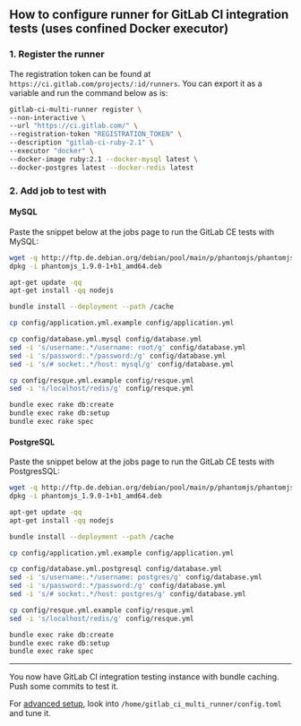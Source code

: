 ## How to configure runner for GitLab CI integration tests (uses confined Docker executor)

### 1. Register the runner

The registration token can be found at `https://ci.gitlab.com/projects/:id/runners`.
You can export it as a variable and run the command below as is:

```bash
gitlab-ci-multi-runner register \
--non-interactive \
--url "https://ci.gitlab.com/" \
--registration-token "REGISTRATION_TOKEN" \
--description "gitlab-ci-ruby-2.1" \
--executor "docker" \
--docker-image ruby:2.1 --docker-mysql latest \
--docker-postgres latest --docker-redis latest
```

### 2. Add job to test with

#### MySQL

Paste the snippet below at the jobs page to run the GitLab CE tests with MySQL:

```bash
wget -q http://ftp.de.debian.org/debian/pool/main/p/phantomjs/phantomjs_1.9.0-1+b1_amd64.deb
dpkg -i phantomjs_1.9.0-1+b1_amd64.deb

apt-get update -qq
apt-get install -qq nodejs

bundle install --deployment --path /cache

cp config/application.yml.example config/application.yml

cp config/database.yml.mysql config/database.yml
sed -i 's/username:.*/username: root/g' config/database.yml
sed -i 's/password:.*/password:/g' config/database.yml
sed -i 's/# socket:.*/host: mysql/g' config/database.yml

cp config/resque.yml.example config/resque.yml
sed -i 's/localhost/redis/g' config/resque.yml

bundle exec rake db:create
bundle exec rake db:setup
bundle exec rake spec
```

#### PostgreSQL

Paste the snippet below at the jobs page to run the GitLab CE tests with PostgresSQL:

```bash
wget -q http://ftp.de.debian.org/debian/pool/main/p/phantomjs/phantomjs_1.9.0-1+b1_amd64.deb
dpkg -i phantomjs_1.9.0-1+b1_amd64.deb

apt-get update -qq
apt-get install -qq nodejs

bundle install --deployment --path /cache

cp config/application.yml.example config/application.yml

cp config/database.yml.postgresql config/database.yml
sed -i 's/username:.*/username: postgres/g' config/database.yml
sed -i 's/password:.*/password:/g' config/database.yml
sed -i 's/# socket:.*/host: postgres/g' config/database.yml

cp config/resque.yml.example config/resque.yml
sed -i 's/localhost/redis/g' config/resque.yml

bundle exec rake db:create
bundle exec rake db:setup
bundle exec rake spec
```

----

You now have GitLab CI integration testing instance with bundle caching.
Push some commits to test it.

For [advanced setup](../configuration/advanced_setup.md), look into
`/home/gitlab_ci_multi_runner/config.toml` and tune it.
